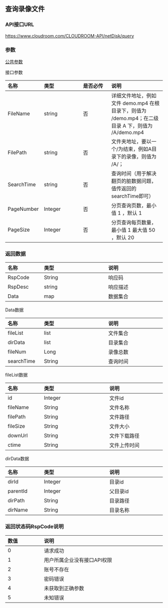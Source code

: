 ## 查询录像文件

### API接口URL

https://www.cloudroom.com/CLOUDROOM-API/netDisk/query

### 参数

[公共参数](README#common_param)

接口参数
<table>
    <thead>
        <tr>
            <th style="width:100px;font-weight:700;text-align: left;">名称</th>
            <th  colspan="2" style="width:800px; text-align: left;">类型</th>
            <th  colspan="2" style="width:800px; text-align: left;">是否必传</th>
            <th  colspan="2" style="width:800px; text-align: left;">说明</th>
        </tr>
    </thead>
    <tbody>
        <tr>
            <td style="font-weight:normal;">FileName</td>
            <td  colspan="2" style="font-weight:normal;">string</td>
            <td  colspan="2" style="font-weight:normal;">否</td>
            <td  colspan="2" style="font-weight:normal;">详细文件地址，例如文件 demo.mp4 在根目录下，则值为 /demo.mp4；在二级目录 A 下，则值为 /A/demo.mp4</td>
        </tr>
        <tr>
            <td style="font-weight:normal;">FilePath</td>
            <td  colspan="2" style="font-weight:normal;">string</td>
            <td  colspan="2" style="font-weight:normal;">否</td>
            <td  colspan="2" style="font-weight:normal;">文件夹地址，要以一个/为结束，例如A目录下的录像，则值为 /A/；</td>
        </tr>
        <tr>
            <td style="font-weight:normal;">SearchTime</td>
            <td  colspan="2" style="font-weight:normal;">string</td>
            <td  colspan="2" style="font-weight:normal;">否</td>
            <td  colspan="2" style="font-weight:normal;">查询时间（用于解决翻页的脏数据问题，值传返回的searchTime即可）</td>
        </tr>
        <tr>
            <td style="font-weight:normal;">PageNumber</td>
            <td  colspan="2" style="font-weight:normal;">Integer</td>
            <td  colspan="2" style="font-weight:normal;">否</td>
            <td  colspan="2" style="font-weight:normal;">分页查询页数，最小值 1 ，默认 1</td>
        </tr>
        <tr>
            <td style="font-weight:normal;">PageSize</td>
            <td  colspan="2" style="font-weight:normal;">Integer</td>
            <td  colspan="2" style="font-weight:normal;">否</td>
            <td  colspan="2" style="font-weight:normal;">分页查询每页数量，最小值 1 最大值 50 ，默认 20</td>
        </tr>
    </tbody>   
</table>

### 返回数据

<table>
    <thead>
        <tr>
            <th style="width:100px;font-weight:700;text-align: left;">名称</th>
            <th  colspan="2" style="width:800px; text-align: left;">类型</th>
            <th  colspan="2" style="width:800px; text-align: left;">说明</th>
        </tr>
    </thead>
    <tbody>
        <tr>
            <td style="font-weight:normal;">RspCode</td>
            <td  colspan="2" style="font-weight:normal;">String</td>
            <td  colspan="2" style="font-weight:normal;">响应码</td>
        </tr>
        <tr>
            <td style="font-weight:normal;">RspDesc</td>
            <td  colspan="2" style="font-weight:normal;">string</td>
            <td  colspan="2" style="font-weight:normal;">响应描述</td>
        </tr>
        <tr>
            <td style="font-weight:normal;">Data</td>
            <td  colspan="2" style="font-weight:normal;">map</td>
            <td  colspan="2" style="font-weight:normal;">数据集合</td>
        </tr>
    </tbody>   
</table>

Data数据

<table>
    <thead>
        <tr>
            <th style="width:100px;font-weight:700;text-align: left;">名称</th>
            <th  colspan="2" style="width:800px; text-align: left;">类型</th>
            <th  colspan="2" style="width:800px; text-align: left;">说明</th>
        </tr>
    </thead>
    <tbody>
        <tr>
            <td style="font-weight:normal;">fileList</td>
            <td  colspan="2" style="font-weight:normal;">list</td>
            <td  colspan="2" style="font-weight:normal;">文件集合</td>
        </tr>
        <tr>
            <td style="font-weight:normal;">dirData</td>
            <td  colspan="2" style="font-weight:normal;">list</td>
            <td  colspan="2" style="font-weight:normal;">目录集合</td>
        </tr>
        <tr>
            <td style="font-weight:normal;">fileNum</td>
            <td  colspan="2" style="font-weight:normal;">Long</td>
            <td  colspan="2" style="font-weight:normal;">录像总数</td>
        </tr>
        <tr>
            <td style="font-weight:normal;">searchTime</td>
            <td  colspan="2" style="font-weight:normal;">String</td>
            <td  colspan="2" style="font-weight:normal;">查询时间</td>
        </tr>
    </tbody>   
</table>

fileList数据

<table>
    <thead>
        <tr>
            <th style="width:100px;font-weight:700;text-align: left;">名称</th>
            <th  colspan="2" style="width:800px; text-align: left;">类型</th>
            <th  colspan="2" style="width:800px; text-align: left;">说明</th>
        </tr>
    </thead>
    <tbody>
        <tr>
            <td style="font-weight:normal;">id</td>
            <td  colspan="2" style="font-weight:normal;">Integer</td>
            <td  colspan="2" style="font-weight:normal;">文件id</td>
        </tr>
        <tr>
            <td style="font-weight:normal;">fileName</td>
            <td  colspan="2" style="font-weight:normal;">String</td>
            <td  colspan="2" style="font-weight:normal;">文件名称</td>
        </tr>
        <tr>
            <td style="font-weight:normal;">filePath</td>
            <td  colspan="2" style="font-weight:normal;">String</td>
            <td  colspan="2" style="font-weight:normal;">文件路径</td>
        </tr>
        <tr>
            <td style="font-weight:normal;">fileSize</td>
            <td  colspan="2" style="font-weight:normal;">String</td>
            <td  colspan="2" style="font-weight:normal;">文件大小</td>
        </tr>
        <tr>
            <td style="font-weight:normal;">downUrl</td>
            <td  colspan="2" style="font-weight:normal;">String</td>
            <td  colspan="2" style="font-weight:normal;">文件下载路径</td>
        </tr>
        <tr>
            <td style="font-weight:normal;">ctime</td>
            <td  colspan="2" style="font-weight:normal;">String</td>
            <td  colspan="2" style="font-weight:normal;">文件上传时间</td>
        </tr>
    </tbody>   
</table>

dirData数据

<table>
    <thead>
        <tr>
            <th style="width:100px;font-weight:700;text-align: left;">名称</th>
            <th  colspan="2" style="width:800px; text-align: left;">类型</th>
            <th  colspan="2" style="width:800px; text-align: left;">说明</th>
        </tr>
    </thead>
    <tbody>
        <tr>
            <td style="font-weight:normal;">dirId</td>
            <td  colspan="2" style="font-weight:normal;">Integer</td>
            <td  colspan="2" style="font-weight:normal;">目录id</td>
        </tr>
        <tr>
            <td style="font-weight:normal;">parentId</td>
            <td  colspan="2" style="font-weight:normal;">Integer</td>
            <td  colspan="2" style="font-weight:normal;">父目录id</td>
        </tr>
        <tr>
            <td style="font-weight:normal;">dirPath</td>
            <td  colspan="2" style="font-weight:normal;">String</td>
            <td  colspan="2" style="font-weight:normal;">目录路径</td>
        </tr>
        <tr>
            <td style="font-weight:normal;">dirName</td>
            <td  colspan="2" style="font-weight:normal;">String</td>
            <td  colspan="2" style="font-weight:normal;">目录名称</td>
        </tr>
    </tbody>   
</table>

### 返回状态码RspCode说明

<table>
    <thead>
        <tr>
            <th style="width:100px;font-weight:700;text-align: left;">数值</th>
            <th  colspan="2" style="width:800px; text-align: left;">说明</th>
        </tr>
    </thead>
    <tbody>
        <tr>
            <td style="font-weight:normal;">0</td>
            <td  colspan="2" style="font-weight:normal;">请求成功</td>
        </tr>
        <tr>
            <td style="font-weight:normal;">1</td>
            <td  colspan="2" style="font-weight:normal;">用户所属企业没有接口API权限</td>
        </tr>
        <tr>
            <td style="font-weight:normal;">2</td>
            <td  colspan="2" style="font-weight:normal;">账号不存在</td>
        </tr>
        <tr>
            <td style="font-weight:normal;">3</td>
            <td  colspan="2" style="font-weight:normal;">密码错误</td>
        </tr>
        <tr>
            <td style="font-weight:normal;">4</td>
            <td  colspan="2" style="font-weight:normal;">未获取到正确参数</td>
        </tr>
        <tr>
            <td style="font-weight:normal;">5</td>
            <td  colspan="2" style="font-weight:normal;">未知错误</td>
        </tr>
    </tbody>   
</table>
















